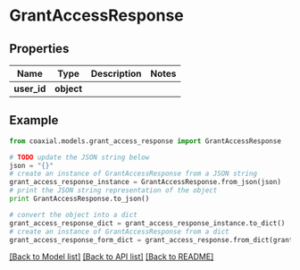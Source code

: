 # GrantAccessResponse


## Properties
Name | Type | Description | Notes
------------ | ------------- | ------------- | -------------
**user_id** | **object** |  | 

## Example

```python
from coaxial.models.grant_access_response import GrantAccessResponse

# TODO update the JSON string below
json = "{}"
# create an instance of GrantAccessResponse from a JSON string
grant_access_response_instance = GrantAccessResponse.from_json(json)
# print the JSON string representation of the object
print GrantAccessResponse.to_json()

# convert the object into a dict
grant_access_response_dict = grant_access_response_instance.to_dict()
# create an instance of GrantAccessResponse from a dict
grant_access_response_form_dict = grant_access_response.from_dict(grant_access_response_dict)
```
[[Back to Model list]](../README.md#documentation-for-models) [[Back to API list]](../README.md#documentation-for-api-endpoints) [[Back to README]](../README.md)


